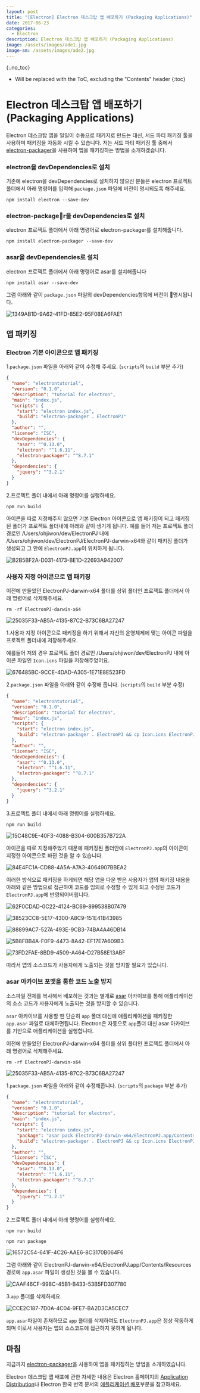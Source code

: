 ```yaml
---
layout: post
title: "[Electron] Electron 데스크탑 앱 배포하기 (Packaging Applications)"
date: 2017-06-23
categories:
  - Electron
description: Electron 데스크탑 앱 배포하기 (Packaging Applications)
image: /assets/images/ade1.jpg
image-sm: /assets/images/ade2.jpg
---
```


{:.no_toc}

* Will be replaced with the ToC, excluding the "Contents" header
{:toc}  

# Electron 데스크탑 앱 배포하기 (Packaging Applications)

Electron 데스크탑 앱을 일일이 수동으로 패키지로 만드는 대신, 서드 파티 패키징 툴을 사용하며 패키징을 자동화 시킬 수 있습니다. 저는 서드 파티 패키징 툴 중에서 [electron-packager](https://github.com/electron-userland/electron-packager)을 사용하여 앱을 패키징하는 방법을 소개하겠습니다.

### electron을 devDependencies로 설치

기존에 electron을 devDependencies로 설치하지 않으신 분들은 electron 프로젝트 폴더에서 아래 명령어를 입력해 `package.json` 파일에 버전이 명시되도록 해주세요.

```
npm install electron --save-dev 
```

### electron-packager을 devDependencies로 설치

electron 프로젝트 폴더에서 아래 명령어로 electron-packager를 설치해줍니다.

```
npm install electron-packager --save-dev
```

### asar을 devDependencies로 설치

electron 프로젝트 폴더에서 아래 명령어로 asar를 설치해줍니다

```
npm install asar --save-dev
```



그럼 아래와 같이 `package.json` 파일의 devDependencies항목에 버전이 명시됩니다.

![1349AB1D-9A62-41FD-85E2-95F08EA6FAE1](https://ws2.sinaimg.cn/large/006tKfTcgy1fgwpabe6ydj31kw0od78d.jpg)

## 앱 패키징

### Electron 기본 아이콘으로 앱 패키징

1.`package.json` 파일을 아래와 같이 수정해 주세요. (`scripts`의 `build` 부분 추가)

```json
{
  "name": "electrontutorial",
  "version": "0.1.0",
  "description": "tutorial for electron",
  "main": "index.js",
  "scripts": {
    "start": "electron index.js",
    "build": "electron-packager . ElectronPJ"
  },
  "author": "",
  "license": "ISC",
  "devDependencies": {
    "asar": "^0.13.0",
    "electron": "^1.6.11",
    "electron-packager": "^8.7.1"
  },
  "dependencies": {
    "jquery": "^3.2.1"
  }
}
```

2.프로젝트 폴더 내에서 아래 명령어를 실행하세요.

```
npm run build
```



아이콘을 따로 지정해주지 않으면 기본 Electron 아이콘으로 앱 패키징이 되고 패키징된 폴더가 프로젝트 폴더내에 아래와 같이 생기게 됩니다. 예를 들어 저는 프로젝트 폴더 경로인 /Users/ohjiwon/dev/ElectronPJ 내에 /Users/ohjiwon/dev/ElectronPJ/ElectronPJ-darwin-x64와 같이 패키징 폴더가 생성되고 그 안에 `ElectronPJ.app`이 위치하게 됩니다.

![B2B5BF2A-D031-4173-BE1D-22693A942007](https://ws2.sinaimg.cn/large/006tKfTcgy1fgwry9m3byj313w0gmaff.jpg)

### 사용자 지정 아이콘으로 앱 패키징

이전에 만들었던 ElectronPJ-darwin-x64 폴더를 상위 폴더인 프로젝트 폴더에서 아래 명령어로 삭제해주세요.

```
rm -rf ElectronPJ-darwin-x64
```

![25035F33-AB5A-4135-87C2-B73C6BA27247](https://ws3.sinaimg.cn/large/006tKfTcgy1fgwsd6c85ej31kw0i4gng.jpg)

1.사용자 지정 아이콘으로 패키징을 하기 위해서 자신의 운영체제에 맞는 아이콘 파일을 프로젝트 폴더내에 저장해주세요. 

   예를들어 저의 경우 프로젝트 폴더 경로인 /Users/ohjiwon/dev/ElectronPJ 내에 아이콘 파일인 `Icon.icns` 파일을 저장해주었어요.

![676485BC-9CCE-4DAD-A305-1E71E8E523FD](https://ws4.sinaimg.cn/large/006tKfTcgy1fgwsfgbw2pj31400bsn1z.jpg)

2.`package.json` 파일을 아래와 같이 수정해 줍니다. (`scripts`의 `build` 부분 수정)

```json
{
  "name": "electrontutorial",
  "version": "0.1.0",
  "description": "tutorial for electron",
  "main": "index.js",
  "scripts": {
    "start": "electron index.js",
    "build": "electron-packager . ElectronPJ && cp Icon.icns ElectronPJ-darwin-x64/ElectronPJ.app/Contents/Resources/electron.icns"
  },
  "author": "",
  "license": "ISC",
  "devDependencies": {
    "asar": "^0.13.0",
    "electron": "^1.6.11",
    "electron-packager": "^8.7.1"
  },
  "dependencies": {
    "jquery": "^3.2.1"
  }
}
```

3.프로젝트 폴더 내에서 아래 명령어를 실행하세요.

```
npm run build
```

![15C48C9E-40F3-4088-B304-600B357B722A](https://ws3.sinaimg.cn/large/006tKfTcgy1fgwsdz1ifij31kw0ihjva.jpg)

아이콘을 따로 지정해주었기 때문에 패키징된 폴더안에 `ElectronPJ.app`의 아이콘이 지정한 아이콘으로 바뀐 것을 알 수 있습니다. 

![84E4FC1A-CD88-4A5A-A7A3-4064907BBEA2](https://ws3.sinaimg.cn/large/006tKfTcgy1fgwsg6dr3kj31480gaafn.jpg)

이러한 방식으로 패키징을 하게되면 해당 앱을 다운 받은 사용자가 앱의 패키징 내용을 아래와 같은 방법으로 접근하여 코드를 임의로 수정할 수 있게 되고 수정된 코드가 `ElectronPJ.app`에 반영되어버립니다.

![62F0CDAD-0C22-4124-BC69-899538B07479](https://ws2.sinaimg.cn/large/006tKfTcgy1fgwtao6g5vj313s0g679z.jpg)

![38523CC8-5E17-4300-A8C9-151E41B43985](https://ws3.sinaimg.cn/large/006tKfTcgy1fgwtavgusyj313s09640y.jpg)

![88899AC7-527A-493E-9CB3-74BA4A46DB14](https://ws1.sinaimg.cn/large/006tKfTcgy1fgwtb8txh2j313q0f0dlc.jpg)

![5B8FBB4A-F0F9-4473-8A42-EF17E7A609B3](https://ws3.sinaimg.cn/large/006tKfTcgy1fgwtbqibwvj313g18ge0r.jpg)

![73FD2FAE-8BD9-4509-A464-D27B58E13ABF](https://ws2.sinaimg.cn/large/006tKfTcgy1fgwtc2iafej313w0asn1a.jpg)

따라서 앱의 소스코드가 사용자에게 노출되는 것을 방지할 필요가 있습니다.

### asar 아카이브 포맷을 통한 코드 노출 방지

소스파일 전체를 복사해서 배포하는 것과는 별개로 [asar](https://github.com/electron/asar) 아카이브를 통해 애플리케이션의 소스 코드가 사용자에게 노출되는 것을 방지할 수 있습니다.

`asar` 아카이브를 사용할 땐 단순히 `app` 폴더 대신에 애플리케이션을 패키징한 `app.asar` 파일로 대체하면됩니다. Electron은 자동으로 `app`폴더 대신 asar 아카이브를 기반으로 애플리케이션을 실행합니다.

이전에 만들었던 ElectronPJ-darwin-x64 폴더를 상위 폴더인 프로젝트 폴더에서 아래 명령어로 삭제해주세요.

```
rm -rf ElectronPJ-darwin-x64
```

![25035F33-AB5A-4135-87C2-B73C6BA27247](https://ws3.sinaimg.cn/large/006tKfTcgy1fgwsd6c85ej31kw0i4gng.jpg)

1.`package.json` 파일을 아래와 같이 수정해줍니다. (`scripts`의 `package` 부분 추가)

```json
{
  "name": "electrontutorial",
  "version": "0.1.0",
  "description": "tutorial for electron",
  "main": "index.js",
  "scripts": {
    "start": "electron index.js",
    "package": "asar pack ElectronPJ-darwin-x64/ElectronPJ.app/Contents/Resources/app ElectronPJ-darwin-x64/ElectronPJ.app/Contents/Resources/app.asar",
    "build": "electron-packager . ElectronPJ && cp Icon.icns ElectronPJ-darwin-x64/ElectronPJ.app/Contents/Resources/electron.icns"
  },
  "author": "",
  "license": "ISC",
  "devDependencies": {
    "asar": "^0.13.0",
    "electron": "^1.6.11",
    "electron-packager": "^8.7.1"
  },
  "dependencies": {
    "jquery": "^3.2.1"
  }
}
```

2.프로젝트 폴더 내에서 아래 명령어를 실행하세요.

```
npm run build
```

```
npm run package
```

![16572C54-641F-4C26-AAE6-8C3170B064F6](https://ws3.sinaimg.cn/large/006tKfTcgy1fgwtp2406ij31kw0ikn25.jpg)

그럼 아래와 같이 ElectronPJ-darwin-x64/ElectronPJ.app/Contents/Resources 경로에 `app.asar` 파일이 생성된 것을 볼 수 있습니다.

![CAAF46CF-998C-45B1-B433-53B5FD307780](https://ws2.sinaimg.cn/large/006tKfTcgy1fgwtqwnt29j313w0fy0ym.jpg)

3.`app` 폴더를 삭제하세요.

![CCE2C187-7D0A-4C04-9FE7-BA2D3CA5CEC7](https://ws1.sinaimg.cn/large/006tKfTcgy1fgwuewfnorj313u0a4784.jpg)

`app.asar`파일이 존재하므로 `app` 폴더를 삭제하여도 `ElectronPJ.app`은 정상 작동하게 되며 이로서 사용자는 앱의 소스코드에 접근하지 못하게 됩니다.

## 마침

지금까지 [electron-packager](https://github.com/electron-userland/electron-packager)을 사용하여 앱을 패키징하는 방법을 소개하였습니다. 

Electron 데스크탑 앱 배포에 관한 자세한 내용은 Electron 홈페이지의 [Application Distribution](https://electron.atom.io/docs/tutorial/application-distribution/)나 Electron 한국 번역 문서의 [애플리케이션 배포](https://github.com/electron/electron/tree/master/docs-translations/ko-KR)부분을 참고하세요.


